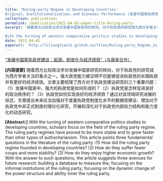 ```yaml
---
title: "Ruling-party Regime in Developing Countries：
Original，Institutionalization，and Economic Performance (发展中国家执政党建设：起源、制度化与经济绩效)"
collection: publications
permalink: /publication/2021-04-02-paper-title-Ruling-party
excerpt: '随着西方比较政治学对发展中国家研究的转向，对于执政党的研究成为西方学者关注的重点之一。强大政党能力被证明不仅能够促进执政党的长期执政并有更好的经济绩效。文章主要梳理了西方对于执政党建设研究的三个重要问题：（1）发展中国家中，强大的执政党是如何形成的？（2）执政党是怎样促进良好的政治秩序的？（3）执政党如何实现良好的经济绩效？通过对该领域研究进展的综述，文章提出未来应当加强对于度量执政党制度化水平的数据库建设、增加对于执政党中非正式制度的理论化研究，开展和深化对于执政党内部权力结构和能力变化的动态研究。

With the turning of western comparative politics studies to developing countries, scholars focus on the field of the ruling party regime. The ruling party regimes have proved to be more stable and to grow faster than other types of authoritarianism. This article points three fundamental questions in the literature of the ruling party :(1) How did the ruling party regime founded in developing countries? (2) How do they suffer fewer coups and more stability? (3) How do they enjoy higher economic growth? With the answer to such questions, the article suggests three avenues for future research: building a database to measure the; focusing on the informal institutions of the ruling party; focusing on the dynamic change of the power structure and ability inner the ruling party.'
date: 2021-04-02
paperurl: 'http://liliangtian11.github.io/files/Ruling-party_Regime_in_Developing_Countries.pdf'
---
```


[“发展中国家执政党建设：起源、制度化与经济绩效”（与唐睿合作）](http://liliangtian11.github.io/files/Ruling-party_Regime_in_Developing_Countries.pdf)


**[内容提要]** 随着西方比较政治学对发展中国家研究的转向，对于执政党的研究成为西方学者关注的重点之一。强大政党能力被证明不仅能够促进执政党的长期执政并有更好的经济绩效。文章主要梳理了西方对于执政党建设研究的三个重要问题：（1）发展中国家中，强大的执政党是如何形成的？（2）执政党是怎样促进良好的政治秩序的？（3）执政党如何实现良好的经济绩效？通过对该领域研究进展的综述，文章提出未来应当加强对于度量执政党制度化水平的数据库建设、增加对于执政党中非正式制度的理论化研究，开展和深化对于执政党内部权力结构和能力变化的动态研究。

**[Abstract:]** With the turning of western comparative politics studies to developing countries, scholars focus on the field of the ruling party regime. The ruling party regimes have proved to be more stable and to grow faster than other types of authoritarianism. This article points three fundamental questions in the literature of the ruling party :(1) How did the ruling party regime founded in developing countries? (2) How do they suffer fewer coups and more stability? (3) How do they enjoy higher economic growth? With the answer to such questions, the article suggests three avenues for future research: building a database to measure the; focusing on the informal institutions of the ruling party; focusing on the dynamic change of the power structure and ability inner the ruling party.
